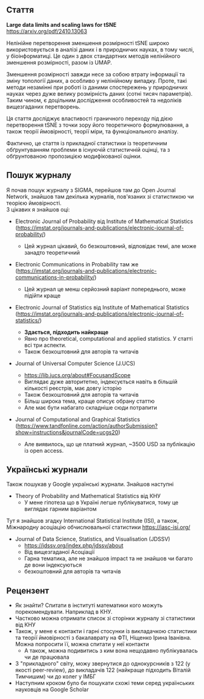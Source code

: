## Стаття  
**Large data limits and scaling laws for tSNE**  
https://arxiv.org/pdf/2410.13063  

Нелінійне перетворення зменшення розмірності tSNE широко використовується в аналізі даних і в природничих науках, в тому числі, у біоінформатиці. 
Це один з двох стандартних методів нелінійного зменшення розмірності, разом із UMAP.

Зменшення розмірності завжди несе за собою втрату інформації та зміну топології даних, а особливо у нелінійному випадку. 
Проте, такі методи незамінні при роботі із даними спостережень у природничих науках через дуже велику розмірність даних (сотні тисяч параметрів).
Таким чином, є доцільним дослідження особливостей та недоліків вищезгаданих перетворень.

Ця стаття досліджує властивості граничного переходу під дією перетворення tSNE з точки зору його теоретичного формулювання, а також теорії ймовірності, теорії міри, та функціонального аналізу.

Фактично, це стаття із прикладної статистики із теоретичним обґрунтуванням проблеми в існуючій статистичній оцінці, та з обґрунтованою пропозицією модифікованої оцінки.

## Пошук журналу

Я почав пошук журналу з SIGMA, перейшов там до Open Journal Network, знайшов там декілька журналів, пов'язаних зі статистикою чи теорією ймовірності.  
З цікавих я знайшов оці:

- Electronic Journal of Probability від Institute of Mathematical Statistics (https://imstat.org/journals-and-publications/electronic-journal-of-probability/)
    - Цей журнал цікавий, бо безкоштовний, відповідає темі, але може занадто теоретичний

- Electronic Communications in Probability там же (https://imstat.org/journals-and-publications/electronic-communications-in-probability/)
    - Цей журнал це менш серйозний варіант попереднього, може підійти краще

- Electronic Journal of Statistics від Institute of Mathematical Statistics (https://imstat.org/journals-and-publications/electronic-journal-of-statistics/)
    - **Здається, підходить найкраще**
    - Явно про theoretical, computational and applied statistics. У статті всі три аспекти.
    - Також безкоштовний для авторів та читачів
    

- Journal of Universal Computer Science (J.UCS) 
    - https://lib.jucs.org/about#FocusandScope
    - Виглядає дуже авторитетно, індексується навіть в більшій кількості реєстрів, має довгу історію
    - Також безкоштовний для авторів та читачів
    - Більш широка тема, краще описує обрану статтю
    - Але має бути набагато складніше сюди потрапити


- Journal of Computational and Graphical Statistics (https://www.tandfonline.com/action/authorSubmission?show=instructions&journalCode=ucgs20)
    - Але виявилось, що це платний журнал, ~3500 USD за публікацію із open access.


## Українські журнали
Також пошукав у Google українські журнали. Знайшов наступні

- Theory of Probability and Mathematical Statistics від КНУ
    - У мене гіпотеза що в Україні легше публікуватися, тому це виглядає гарним варіантом

Тут я знайшов згадку International Statistical Institute (ISI), а також, Міжнародну асоціацію обчислювальної статистики https://iasc-isi.org/

- Journal of Data Science, Statistics, and Visualisation (JDSSV) 
    - https://jdssv.org/index.php/jdssv/about
    - Від вищезгаданої Асоціації
    - Гарна тематика, але не знайшов impact та не знайшов чи багато де вони індексуються 
    - безкоштовний для авторів та читачів

## Рецензент
- Як знайти? Спитати в інституті математики кого можуть порекомендувати. Наприклад в КНУ.
- Частково можна отримати список зі сторінки журналу зі статистики від КНУ
- Також, у мене є контакти і гарні стосунки із викладачкою статистики та теорії ймовірності з бакалаврату на ФТІ, Ніщенко Ірина Іванівна. Можна попросити її, можна спитати у неї контакти
    - А також, можна подивитись з ким вона нещодавно публікувалась чи де працювала
- З "прикладного" світу, можу звернутися до однокурсників з 122 (у якості peer-review), до викладачів 122 (найкраще підходить Віталій Тимчишим) чи до колег у ІМБГ
- Наступним кроком було би пошукати схожі теми серед українських науковців на Google Scholar 
